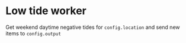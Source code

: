 # Low tide worker

Get weekend daytime negative tides for `config.location` and send new items to
`config.output`
